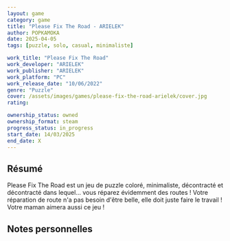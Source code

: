 ```yaml
---
layout: game
category: game
title: "Please Fix The Road - ARIELEK"
author: POPKAMOKA
date: 2025-04-05
tags: [puzzle, solo, casual, minimaliste]

work_title: "Please Fix The Road"
work_developer: "ARIELEK"
work_publisher: "ARIELEK"
work_platform: "PC"
work_release_date: "10/06/2022"
genre: "Puzzle"
cover: /assets/images/games/please-fix-the-road-arielek/cover.jpg
rating: 

ownership_status: owned
ownership_format: steam
progress_status: in_progress
start_date: 14/03/2025
end_date: X
---
```


## Résumé
Please Fix The Road est un jeu de puzzle coloré, minimaliste, décontracté et décontracté dans lequel... vous réparez évidemment des routes ! Votre réparation de route n'a pas besoin d'être belle, elle doit juste faire le travail ! Votre maman aimera aussi ce jeu !

## Notes personnelles

